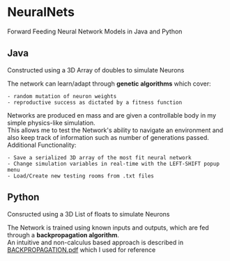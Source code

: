 # NeuralNets
Forward Feeding Neural Network Models in Java and Python
## Java
Constructed using a 3D Array of doubles to simulate Neurons

The network can learn/adapt through **genetic algorithms** which cover:
```
- random mutation of neuron weights
- reproductive success as dictated by a fitness function
```
Networks are produced en mass and are given a controllable body in my simple physics-like simulation.<br>
This allows me to test the Network's ability to navigate an environment and also keep track of information such as number of generations passed.<br>
Additional Functionality:
```
- Save a serialized 3D array of the most fit neural network
- Change simulation variables in real-time with the LEFT-SHIFT popup menu
- Load/Create new testing rooms from .txt files
```
## Python
Consructed using a 3D List of floats to simulate Neurons

The Network is trained using known inputs and outputs, which are fed through a **backpropagation algorithm**.<br>
An intuitive and non-calculus based approach is described in [BACKPROPAGATION.pdf](python/BACKPROPAGATION.pdf) which I used for reference